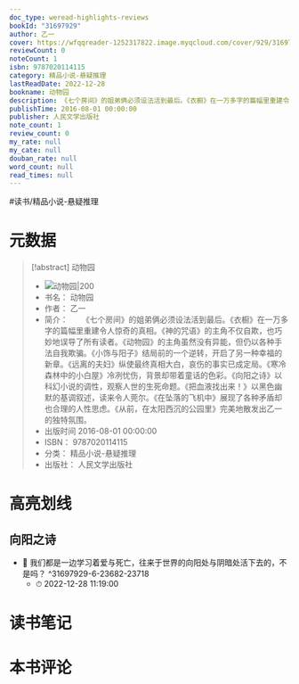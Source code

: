 ```yaml
---
doc_type: weread-highlights-reviews
bookId: "31697929"
author: 乙一
cover: https://wfqqreader-1252317822.image.myqcloud.com/cover/929/31697929/t7_31697929.jpg
reviewCount: 0
noteCount: 1
isbn: 9787020114115
category: 精品小说-悬疑推理
lastReadDate: 2022-12-28
bookname: 动物园
description: 《七个房间》的姐弟俩必须设法活到最后。《衣橱》在一万多字的篇幅里重建令人惊奇的真相。《神的咒语》的主角不仅自欺，也巧妙地误导了所有读者。《动物园》的主角虽然没有异能，但仍以各种手法自我欺骗。《小饰与阳子》结局前的一个逆转，开启了另一种幸福的新章。《远离的夫妇》纵使最终真相大白，哀伤的事实已成定局。《寒冷森林中的小白屋》冷冽忧伤，背景却带着童话的色彩。《向阳之诗》以科幻小说的调性，观察人世的生死命题。《把血液找出来！》以黑色幽默的基调叙述，读来令人莞尔。《在坠落的飞机中》展现了各种矛盾却也合理的人性思虑。《从前，在太阳西沉的公园里》完美地散发出乙一的独特氛围。
publishTime: 2016-08-01 00:00:00
publisher: 人民文学出版社
note_count: 1
review_count: 0
my_rate: null
my_cate: null
douban_rate: null
word_count: null
read_times: null
---
```


#读书/精品小说-悬疑推理

# 元数据
> [!abstract] 动物园
> - ![ 动物园|200](https://wfqqreader-1252317822.image.myqcloud.com/cover/929/31697929/t7_31697929.jpg)
> - 书名： 动物园
> - 作者： 乙一
> - 简介： 　　《七个房间》的姐弟俩必须设法活到最后。《衣橱》在一万多字的篇幅里重建令人惊奇的真相。《神的咒语》的主角不仅自欺，也巧妙地误导了所有读者。《动物园》的主角虽然没有异能，但仍以各种手法自我欺骗。《小饰与阳子》结局前的一个逆转，开启了另一种幸福的新章。《远离的夫妇》纵使最终真相大白，哀伤的事实已成定局。《寒冷森林中的小白屋》冷冽忧伤，背景却带着童话的色彩。《向阳之诗》以科幻小说的调性，观察人世的生死命题。《把血液找出来！》以黑色幽默的基调叙述，读来令人莞尔。《在坠落的飞机中》展现了各种矛盾却也合理的人性思虑。《从前，在太阳西沉的公园里》完美地散发出乙一的独特氛围。
> - 出版时间 2016-08-01 00:00:00
> - ISBN： 9787020114115
> - 分类： 精品小说-悬疑推理
> - 出版社： 人民文学出版社

# 高亮划线

## 向阳之诗


- 📌 我们都是一边学习着爱与死亡，往来于世界的向阳处与阴暗处活下去的，不是吗？ ^31697929-6-23682-23718
    - ⏱ 2022-12-28 11:19:00 
# 读书笔记

# 本书评论
